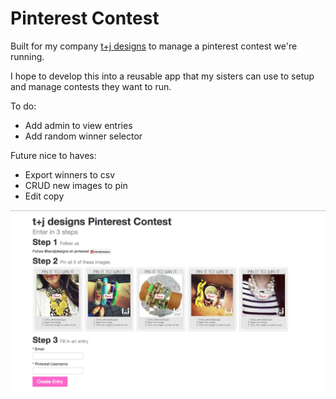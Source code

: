 # Pinterest Contest

Built for my company [t+j designs](http://www.tandjdesigns.com) to manage a pinterest contest we're running.

I hope to develop this into a reusable app that my sisters can use to setup and manage contests they want to run.

To do:

 - Add admin to view entries
 - Add random winner selector

Future nice to haves: 
 - Export winners to csv
 - CRUD new images to pin
 - Edit copy

![Screenshot](screenshot.png)
